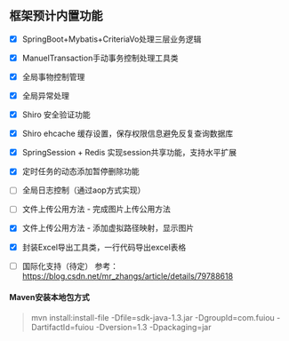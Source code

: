 ## 框架预计内置功能

- [x] SpringBoot+Mybatis+CriteriaVo处理三层业务逻辑
- [x] ManuelTransaction手动事务控制处理工具类 
- [x] 全局事物控制管理 
- [x] 全局异常处理	 
- [x] Shiro 安全验证功能
- [x] Shiro ehcache 缓存设置，保存权限信息避免反复查询数据库  
- [x] SpringSession + Redis 实现session共享功能，支持水平扩展  
- [x] 定时任务的动态添加暂停删除功能  
- [ ] 全局日志控制（通过aop方式实现）
- [ ] 文件上传公用方法 - 完成图片上传公用方法 
- [x] 文件上传公用方法 - 添加虚拟路径映射，显示图片
- [x] 封装Excel导出工具类，一行代码导出excel表格
- [ ] 国际化支持（待定）		参考：https://blog.csdn.net/mr_zhangs/article/details/79788618

 
#### Maven安装本地包方式

> mvn install:install-file -Dfile=sdk-java-1.3.jar -DgroupId=com.fuiou -DartifactId=fuiou -Dversion=1.3 -Dpackaging=jar
